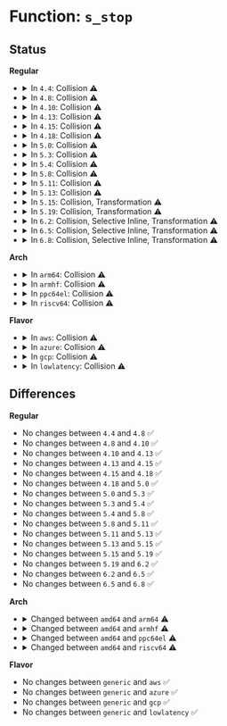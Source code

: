 # Function: <code>s_stop</code>

## Status
<b>Regular</b>
<ul>
<li>
<details>
<summary>In <code>4.4</code>: Collision ⚠️</summary>

```c
void s_stop(struct seq_file *f, void *data);
```

**Collision:** Static-Static Collision

**Inline:** No

**Transformation:** False

**Instances:**

```
In arch/x86/kernel/cpu/mcheck/mce-severity.c (ffffffff81046d40)
Location: arch/x86/kernel/cpu/mcheck/mce-severity.c:298
Inline: False
```
```
In kernel/kallsyms.c (ffffffff8110ad00)
Location: kernel/kallsyms.c:524
Inline: False
```
```
In kernel/trace/trace.c (ffffffff8114d0e0)
Location: kernel/trace/trace.c:2512
Inline: False
```
```
In mm/vmalloc.c (ffffffff811cc840)
Location: mm/vmalloc.c:2586
Inline: False
```
**Symbols:**

```
ffffffff81046d40-ffffffff81046d4b: s_stop (STB_LOCAL)
ffffffff8110ad00-ffffffff8110ad0b: s_stop (STB_LOCAL)
ffffffff8114d0e0-ffffffff8114d14f: s_stop (STB_LOCAL)
ffffffff811cc840-ffffffff811cc859: s_stop (STB_LOCAL)
```
</details>
</li>
<li>
<details>
<summary>In <code>4.8</code>: Collision ⚠️</summary>

```c
void s_stop(struct seq_file *f, void *data);
```

**Collision:** Static-Static Collision

**Inline:** No

**Transformation:** False

**Instances:**

```
In arch/x86/kernel/cpu/mcheck/mce-severity.c (ffffffff81046c10)
Location: arch/x86/kernel/cpu/mcheck/mce-severity.c:346
Inline: False
```
```
In kernel/kallsyms.c (ffffffff81112430)
Location: kernel/kallsyms.c:548
Inline: False
```
```
In kernel/trace/trace.c (ffffffff811558a0)
Location: kernel/trace/trace.c:2849
Inline: False
```
```
In mm/vmalloc.c (ffffffff811e98b0)
Location: mm/vmalloc.c:2607
Inline: False
```
**Symbols:**

```
ffffffff81046c10-ffffffff81046c1b: s_stop (STB_LOCAL)
ffffffff81112430-ffffffff8111243b: s_stop (STB_LOCAL)
ffffffff811558a0-ffffffff8115590d: s_stop (STB_LOCAL)
ffffffff811e98b0-ffffffff811e98c9: s_stop (STB_LOCAL)
```
</details>
</li>
<li>
<details>
<summary>In <code>4.10</code>: Collision ⚠️</summary>

```c
void s_stop(struct seq_file *f, void *data);
```

**Collision:** Static-Static Collision

**Inline:** No

**Transformation:** False

**Instances:**

```
In arch/x86/kernel/cpu/mcheck/mce-severity.c (ffffffff810487b0)
Location: arch/x86/kernel/cpu/mcheck/mce-severity.c:346
Inline: False
```
```
In kernel/kallsyms.c (ffffffff81119b50)
Location: kernel/kallsyms.c:548
Inline: False
```
```
In kernel/trace/trace.c (ffffffff811601d0)
Location: kernel/trace/trace.c:3073
Inline: False
```
```
In mm/vmalloc.c (ffffffff811fab50)
Location: mm/vmalloc.c:2601
Inline: False
```
**Symbols:**

```
ffffffff810487b0-ffffffff810487bb: s_stop (STB_LOCAL)
ffffffff81119b50-ffffffff81119b5b: s_stop (STB_LOCAL)
ffffffff811601d0-ffffffff8116023a: s_stop (STB_LOCAL)
ffffffff811fab50-ffffffff811fab69: s_stop (STB_LOCAL)
```
</details>
</li>
<li>
<details>
<summary>In <code>4.13</code>: Collision ⚠️</summary>

```c
void s_stop(struct seq_file *f, void *data);
```

**Collision:** Static-Static Collision

**Inline:** No

**Transformation:** False

**Instances:**

```
In arch/x86/kernel/cpu/mcheck/mce-severity.c (ffffffff81048150)
Location: arch/x86/kernel/cpu/mcheck/mce-severity.c:346
Inline: False
```
```
In kernel/kallsyms.c (ffffffff8111b650)
Location: kernel/kallsyms.c:579
Inline: False
```
```
In kernel/trace/trace.c (ffffffff81163660)
Location: kernel/trace/trace.c:3285
Inline: False
```
```
In mm/vmalloc.c (ffffffff812056c0)
Location: mm/vmalloc.c:2671
Inline: False
```
**Symbols:**

```
ffffffff81048150-ffffffff8104815b: s_stop (STB_LOCAL)
ffffffff8111b650-ffffffff8111b65b: s_stop (STB_LOCAL)
ffffffff81163660-ffffffff811636ca: s_stop (STB_LOCAL)
ffffffff812056c0-ffffffff812056d9: s_stop (STB_LOCAL)
```
</details>
</li>
<li>
<details>
<summary>In <code>4.15</code>: Collision ⚠️</summary>

```c
void s_stop(struct seq_file *f, void *data);
```

**Collision:** Static-Static Collision

**Inline:** No

**Transformation:** False

**Instances:**

```
In arch/x86/kernel/cpu/mcheck/mce-severity.c (ffffffff8104bbb0)
Location: arch/x86/kernel/cpu/mcheck/mce-severity.c:345
Inline: False
```
```
In kernel/kallsyms.c (ffffffff81126bd0)
Location: kernel/kallsyms.c:611
Inline: False
```
```
In kernel/trace/trace.c (ffffffff81170600)
Location: kernel/trace/trace.c:3294
Inline: False
```
```
In mm/vmalloc.c (ffffffff8121e670)
Location: mm/vmalloc.c:2663
Inline: False
```
**Symbols:**

```
ffffffff8104bbb0-ffffffff8104bbbb: s_stop (STB_LOCAL)
ffffffff81126bd0-ffffffff81126bdb: s_stop (STB_LOCAL)
ffffffff81170600-ffffffff8117066c: s_stop (STB_LOCAL)
ffffffff8121e670-ffffffff8121e689: s_stop (STB_LOCAL)
```
</details>
</li>
<li>
<details>
<summary>In <code>4.18</code>: Collision ⚠️</summary>

```c
void s_stop(struct seq_file *f, void *data);
```

**Collision:** Static-Static Collision

**Inline:** No

**Transformation:** False

**Instances:**

```
In arch/x86/kernel/cpu/mcheck/mce-severity.c (ffffffff8104e8a0)
Location: arch/x86/kernel/cpu/mcheck/mce-severity.c:358
Inline: False
```
```
In kernel/kallsyms.c (ffffffff81134ac0)
Location: kernel/kallsyms.c:565
Inline: False
```
```
In kernel/trace/trace.c (ffffffff8117f150)
Location: kernel/trace/trace.c:3300
Inline: False
```
```
In mm/vmalloc.c (ffffffff81241400)
Location: mm/vmalloc.c:2650
Inline: False
```
**Symbols:**

```
ffffffff8104e8a0-ffffffff8104e8ab: s_stop (STB_LOCAL)
ffffffff81134ac0-ffffffff81134acb: s_stop (STB_LOCAL)
ffffffff8117f150-ffffffff8117f1bc: s_stop (STB_LOCAL)
ffffffff81241400-ffffffff81241419: s_stop (STB_LOCAL)
```
</details>
</li>
<li>
<details>
<summary>In <code>5.0</code>: Collision ⚠️</summary>

```c
void s_stop(struct seq_file *f, void *data);
```

**Collision:** Static-Static Collision

**Inline:** No

**Transformation:** False

**Instances:**

```
In arch/x86/kernel/cpu/mce/severity.c (ffffffff8104bf70)
Location: arch/x86/kernel/cpu/mce/severity.c:359
Inline: False
```
```
In kernel/kallsyms.c (ffffffff811402b0)
Location: kernel/kallsyms.c:588
Inline: False
```
```
In kernel/trace/trace.c (ffffffff8118ce20)
Location: kernel/trace/trace.c:3302
Inline: False
```
```
In mm/vmalloc.c (ffffffff81255af0)
Location: mm/vmalloc.c:2652
Inline: False
```
**Symbols:**

```
ffffffff8104bf70-ffffffff8104bf7b: s_stop (STB_LOCAL)
ffffffff811402b0-ffffffff811402bb: s_stop (STB_LOCAL)
ffffffff8118ce20-ffffffff8118ce8c: s_stop (STB_LOCAL)
ffffffff81255af0-ffffffff81255b09: s_stop (STB_LOCAL)
```
</details>
</li>
<li>
<details>
<summary>In <code>5.3</code>: Collision ⚠️</summary>

```c
void s_stop(struct seq_file *f, void *data);
```

**Collision:** Static-Static Collision

**Inline:** No

**Transformation:** False

**Instances:**

```
In arch/x86/kernel/cpu/mce/severity.c (ffffffff8104ee70)
Location: arch/x86/kernel/cpu/mce/severity.c:360
Inline: False
```
```
In kernel/kallsyms.c (ffffffff8114b690)
Location: kernel/kallsyms.c:591
Inline: False
```
```
In kernel/trace/trace.c (ffffffff8119a6f0)
Location: kernel/trace/trace.c:3477
Inline: False
```
```
In mm/vmalloc.c (ffffffff81267e50)
Location: mm/vmalloc.c:3425
Inline: False
```
**Symbols:**

```
ffffffff8104ee70-ffffffff8104ee7b: s_stop (STB_LOCAL)
ffffffff8114b690-ffffffff8114b69b: s_stop (STB_LOCAL)
ffffffff8119a6f0-ffffffff8119a759: s_stop (STB_LOCAL)
ffffffff81267e50-ffffffff81267e69: s_stop (STB_LOCAL)
```
</details>
</li>
<li>
<details>
<summary>In <code>5.4</code>: Collision ⚠️</summary>

```c
void s_stop(struct seq_file *f, void *data);
```

**Collision:** Static-Static Collision

**Inline:** No

**Transformation:** False

**Instances:**

```
In arch/x86/kernel/cpu/mce/severity.c (ffffffff8104f7f0)
Location: arch/x86/kernel/cpu/mce/severity.c:360
Inline: False
```
```
In kernel/kallsyms.c (ffffffff81157360)
Location: kernel/kallsyms.c:591
Inline: False
```
```
In kernel/trace/trace.c (ffffffff811a5fa0)
Location: kernel/trace/trace.c:3503
Inline: False
```
```
In mm/vmalloc.c (ffffffff812767a0)
Location: mm/vmalloc.c:3436
Inline: False
```
**Symbols:**

```
ffffffff8104f7f0-ffffffff8104f7fb: s_stop (STB_LOCAL)
ffffffff81157360-ffffffff8115736b: s_stop (STB_LOCAL)
ffffffff811a5fa0-ffffffff811a6009: s_stop (STB_LOCAL)
ffffffff812767a0-ffffffff812767b9: s_stop (STB_LOCAL)
```
</details>
</li>
<li>
<details>
<summary>In <code>5.8</code>: Collision ⚠️</summary>

```c
void s_stop(struct seq_file *f, void *data);
```

**Collision:** Static-Static Collision

**Inline:** No

**Transformation:** False

**Instances:**

```
In arch/x86/kernel/cpu/mce/severity.c (ffffffff81053cf0)
Location: arch/x86/kernel/cpu/mce/severity.c:364
Inline: False
```
```
In kernel/kallsyms.c (ffffffff81167ee0)
Location: kernel/kallsyms.c:590
Inline: False
```
```
In kernel/trace/trace.c (ffffffff811bbc00)
Location: kernel/trace/trace.c:3667
Inline: False
```
```
In mm/vmalloc.c (ffffffff812a7f30)
Location: mm/vmalloc.c:3483
Inline: False
```
**Symbols:**

```
ffffffff81053cf0-ffffffff81053cfb: s_stop (STB_LOCAL)
ffffffff81167ee0-ffffffff81167eeb: s_stop (STB_LOCAL)
ffffffff811bbc00-ffffffff811bbc69: s_stop (STB_LOCAL)
ffffffff812a7f30-ffffffff812a7f55: s_stop (STB_LOCAL)
```
</details>
</li>
<li>
<details>
<summary>In <code>5.11</code>: Collision ⚠️</summary>

```c
void s_stop(struct seq_file *f, void *data);
```

**Collision:** Static-Static Collision

**Inline:** No

**Transformation:** False

**Instances:**

```
In arch/x86/kernel/cpu/mce/severity.c (ffffffff81052a50)
Location: arch/x86/kernel/cpu/mce/severity.c:440
Inline: False
```
```
In kernel/kallsyms.c (ffffffff811644d0)
Location: kernel/kallsyms.c:624
Inline: False
```
```
In kernel/trace/trace.c (ffffffff811b9810)
Location: kernel/trace/trace.c:3735
Inline: False
```
```
In mm/vmalloc.c (ffffffff812b3000)
Location: mm/vmalloc.c:3471
Inline: False
```
**Symbols:**

```
ffffffff81052a50-ffffffff81052a5b: s_stop (STB_LOCAL)
ffffffff811644d0-ffffffff811644db: s_stop (STB_LOCAL)
ffffffff811b9810-ffffffff811b9879: s_stop (STB_LOCAL)
ffffffff812b3000-ffffffff812b3025: s_stop (STB_LOCAL)
```
</details>
</li>
<li>
<details>
<summary>In <code>5.13</code>: Collision ⚠️</summary>

```c
void s_stop(struct seq_file *f, void *data);
```

**Collision:** Static-Static Collision

**Inline:** No

**Transformation:** False

**Instances:**

```
In arch/x86/kernel/cpu/mce/severity.c (ffffffff81054370)
Location: arch/x86/kernel/cpu/mce/severity.c:436
Inline: False
```
```
In kernel/kallsyms.c (ffffffff811652b0)
Location: kernel/kallsyms.c:675
Inline: False
```
```
In kernel/trace/trace.c (ffffffff811b9e80)
Location: kernel/trace/trace.c:4065
Inline: False
```
```
In mm/vmalloc.c (ffffffff812b8ad0)
Location: mm/vmalloc.c:3738
Inline: False
```
**Symbols:**

```
ffffffff81054370-ffffffff8105437b: s_stop (STB_LOCAL)
ffffffff811652b0-ffffffff811652bb: s_stop (STB_LOCAL)
ffffffff811b9e80-ffffffff811b9ee2: s_stop (STB_LOCAL)
ffffffff812b8ad0-ffffffff812b8af5: s_stop (STB_LOCAL)
```
</details>
</li>
<li>
<details>
<summary>In <code>5.15</code>: Collision, Transformation ⚠️</summary>

```c
void s_stop(struct seq_file *f, void *data);
```

**Collision:** Static-Static Collision

**Inline:** No

**Transformation:** True

**Instances:**

```
In arch/x86/kernel/cpu/mce/severity.c (ffffffff8105cc90)
Location: arch/x86/kernel/cpu/mce/severity.c:436
Inline: False
```
```
In kernel/kallsyms.c (ffffffff8118a9d0)
Location: kernel/kallsyms.c:739
Inline: False
```
```
In kernel/trace/trace.c (0)
Location: kernel/trace/trace.c:4137
Inline: False
```
```
In mm/vmalloc.c (ffffffff812fb070)
Location: mm/vmalloc.c:3849
Inline: False
```
**Symbols:**

```
ffffffff8105cc90-ffffffff8105cc9b: s_stop (STB_LOCAL)
ffffffff8118a9d0-ffffffff8118a9db: s_stop (STB_LOCAL)
ffffffff811e47a0-ffffffff811e484c: s_stop (STB_LOCAL)
ffffffff81cb4d32-ffffffff81cb4d5c: s_stop.cold (STB_LOCAL)
ffffffff812fb070-ffffffff812fb095: s_stop (STB_LOCAL)
```
</details>
</li>
<li>
<details>
<summary>In <code>5.19</code>: Collision, Transformation ⚠️</summary>

```c
void s_stop(struct seq_file *f, void *data);
```

**Collision:** Static-Static Collision

**Inline:** No

**Transformation:** True

**Instances:**

```
In arch/x86/kernel/cpu/mce/severity.c (ffffffff81069460)
Location: arch/x86/kernel/cpu/mce/severity.c:425
Inline: False
```
```
In kernel/kallsyms.c (ffffffff811b9ad0)
Location: kernel/kallsyms.c:763
Inline: False
```
```
In kernel/trace/trace.c (0)
Location: kernel/trace/trace.c:4140
Inline: False
```
```
In mm/vmalloc.c (ffffffff81360290)
Location: mm/vmalloc.c:4018
Inline: False
```
**Symbols:**

```
ffffffff81069460-ffffffff8106946f: s_stop (STB_LOCAL)
ffffffff811b9ad0-ffffffff811b9adf: s_stop (STB_LOCAL)
ffffffff8121c1e0-ffffffff8121c296: s_stop (STB_LOCAL)
ffffffff81e65d80-ffffffff81e65daa: s_stop.cold (STB_LOCAL)
ffffffff81360290-ffffffff813602b9: s_stop (STB_LOCAL)
```
</details>
</li>
<li>
<details>
<summary>In <code>6.2</code>: Collision, Selective Inline, Transformation ⚠️</summary>

```c
void s_stop(struct seq_file *f, void *data);
```

**Collision:** Static-Static Collision

**Inline:** Selective

**Transformation:** True

**Instances:**

```
In arch/x86/kernel/cpu/mce/severity.c (ffffffff810790c0)
Location: arch/x86/kernel/cpu/mce/severity.c:427
Inline: False
```
```
In kernel/kallsyms.c (ffffffff811fb1d0)
Location: kernel/kallsyms.c:836
Inline: True
```
```
In kernel/trace/trace.c (0)
Location: kernel/trace/trace.c:4164
Inline: False
```
```
In mm/vmalloc.c (ffffffff813db3d0)
Location: mm/vmalloc.c:4077
Inline: False
```
**Symbols:**

```
ffffffff810790c0-ffffffff810790cf: s_stop (STB_LOCAL)
ffffffff811fb1d0-ffffffff811fb1df: s_stop (STB_LOCAL)
ffffffff812660b0-ffffffff81266166: s_stop (STB_LOCAL)
ffffffff8205d38f-ffffffff8205d3b9: s_stop.cold (STB_LOCAL)
ffffffff813db3d0-ffffffff813db3f9: s_stop (STB_LOCAL)
```
</details>
</li>
<li>
<details>
<summary>In <code>6.5</code>: Collision, Selective Inline, Transformation ⚠️</summary>

```c
void s_stop(struct seq_file *f, void *data);
```

**Collision:** Static-Static Collision

**Inline:** Selective

**Transformation:** True

**Instances:**

```
In arch/x86/kernel/cpu/mce/severity.c (ffffffff8107b370)
Location: arch/x86/kernel/cpu/mce/severity.c:427
Inline: False
```
```
In kernel/kallsyms.c (ffffffff81210570)
Location: kernel/kallsyms.c:777
Inline: True
```
```
In kernel/trace/trace.c (0)
Location: kernel/trace/trace.c:4265
Inline: False
```
```
In mm/vmalloc.c (ffffffff81410480)
Location: mm/vmalloc.c:4328
Inline: False
```
**Symbols:**

```
ffffffff8107b370-ffffffff8107b37f: s_stop (STB_LOCAL)
ffffffff81210570-ffffffff8121057f: s_stop (STB_LOCAL)
ffffffff8127d330-ffffffff8127d3e6: s_stop (STB_LOCAL)
ffffffff820dbd46-ffffffff820dbd70: s_stop.cold (STB_LOCAL)
ffffffff81410480-ffffffff814104a9: s_stop (STB_LOCAL)
```
</details>
</li>
<li>
<details>
<summary>In <code>6.8</code>: Collision, Selective Inline, Transformation ⚠️</summary>

```c
void s_stop(struct seq_file *f, void *data);
```

**Collision:** Static-Static Collision

**Inline:** Selective

**Transformation:** True

**Instances:**

```
In arch/x86/kernel/cpu/mce/severity.c (ffffffff81082830)
Location: arch/x86/kernel/cpu/mce/severity.c:427
Inline: False
```
```
In kernel/kallsyms.c (ffffffff81227bf0)
Location: kernel/kallsyms.c:775
Inline: True
```
```
In kernel/trace/trace.c (0)
Location: kernel/trace/trace.c:4227
Inline: False
```
```
In mm/vmalloc.c (ffffffff8143cde0)
Location: mm/vmalloc.c:4328
Inline: False
```
**Symbols:**

```
ffffffff81082830-ffffffff8108283f: s_stop (STB_LOCAL)
ffffffff81227bf0-ffffffff81227bff: s_stop (STB_LOCAL)
ffffffff81298100-ffffffff812981b6: s_stop (STB_LOCAL)
ffffffff821b7bb8-ffffffff821b7be2: s_stop.cold (STB_LOCAL)
ffffffff8143cde0-ffffffff8143ce09: s_stop (STB_LOCAL)
```
</details>
</li>
</ul>
<b>Arch</b>
<ul>
<li>
<details>
<summary>In <code>arm64</code>: Collision ⚠️</summary>

```c
void s_stop(struct seq_file *m, void *p);
```

**Collision:** Static-Static Collision

**Inline:** No

**Transformation:** False

**Instances:**

```
In kernel/kallsyms.c (ffff8000101c66b0)
Location: kernel/kallsyms.c:591
Inline: False
```
```
In kernel/trace/trace.c (ffff800010221668)
Location: kernel/trace/trace.c:3503
Inline: False
```
```
In mm/vmalloc.c (ffff80001030bca0)
Location: mm/vmalloc.c:3436
Inline: False
```
**Symbols:**

```
ffff8000101c66b0-ffff8000101c66c8: s_stop (STB_LOCAL)
ffff800010221668-ffff800010221728: s_stop (STB_LOCAL)
ffff80001030bca0-ffff80001030bcc8: s_stop (STB_LOCAL)
```
</details>
</li>
<li>
<details>
<summary>In <code>armhf</code>: Collision ⚠️</summary>

```c
void s_stop(struct seq_file *m, void *p);
```

**Collision:** Static-Static Collision

**Inline:** No

**Transformation:** False

**Instances:**

```
In kernel/kallsyms.c (c040d610)
Location: kernel/kallsyms.c:591
Inline: False
```
```
In kernel/trace/trace.c (c045f774)
Location: kernel/trace/trace.c:3503
Inline: False
```
```
In mm/vmalloc.c (c0527ca8)
Location: mm/vmalloc.c:3436
Inline: False
```
**Symbols:**

```
c040d610-c040d628: s_stop (STB_LOCAL)
c045f774-c045f820: s_stop (STB_LOCAL)
c0527ca8-c0527ce0: s_stop (STB_LOCAL)
```
</details>
</li>
<li>
<details>
<summary>In <code>ppc64el</code>: Collision ⚠️</summary>

```c
void s_stop(struct seq_file *m, void *p);
```

**Collision:** Static-Static Collision

**Inline:** No

**Transformation:** False

**Instances:**

```
In kernel/kallsyms.c (c00000000022e410)
Location: kernel/kallsyms.c:591
Inline: False
```
```
In kernel/trace/trace.c (c0000000002a5e30)
Location: kernel/trace/trace.c:3503
Inline: False
```
```
In mm/vmalloc.c (c0000000003dd340)
Location: mm/vmalloc.c:3436
Inline: False
```
**Symbols:**

```
c00000000022e410-c00000000022e41c: s_stop (STB_LOCAL)
c0000000002a5e30-c0000000002a5f20: s_stop (STB_LOCAL)
c0000000003dd340-c0000000003dd3ac: s_stop (STB_LOCAL)
```
</details>
</li>
<li>
<details>
<summary>In <code>riscv64</code>: Collision ⚠️</summary>

```c
void s_stop(struct seq_file *m, void *p);
```

**Collision:** Static-Static Collision

**Inline:** No

**Transformation:** False

**Instances:**

```
In kernel/kallsyms.c (ffffffe000146c0a)
Location: kernel/kallsyms.c:591
Inline: False
```
```
In kernel/trace/trace.c (ffffffe00017dcec)
Location: kernel/trace/trace.c:3503
Inline: False
```
```
In mm/vmalloc.c (ffffffe000215bfe)
Location: mm/vmalloc.c:3436
Inline: False
```
**Symbols:**

```
ffffffe000146c0a-ffffffe000146c24: s_stop (STB_LOCAL)
ffffffe00017dcec-ffffffe00017dd80: s_stop (STB_LOCAL)
ffffffe000215bfe-ffffffe000215c5c: s_stop (STB_LOCAL)
```
</details>
</li>
</ul>
<b>Flavor</b>
<ul>
<li>
<details>
<summary>In <code>aws</code>: Collision ⚠️</summary>

```c
void s_stop(struct seq_file *f, void *data);
```

**Collision:** Static-Static Collision

**Inline:** No

**Transformation:** False

**Instances:**

```
In arch/x86/kernel/cpu/mce/severity.c (ffffffff8104f8f0)
Location: arch/x86/kernel/cpu/mce/severity.c:360
Inline: False
```
```
In kernel/kallsyms.c (ffffffff8114f980)
Location: kernel/kallsyms.c:591
Inline: False
```
```
In kernel/trace/trace.c (ffffffff8119e5c0)
Location: kernel/trace/trace.c:3503
Inline: False
```
```
In mm/vmalloc.c (ffffffff8126edf0)
Location: mm/vmalloc.c:3436
Inline: False
```
**Symbols:**

```
ffffffff8104f8f0-ffffffff8104f8fb: s_stop (STB_LOCAL)
ffffffff8114f980-ffffffff8114f98b: s_stop (STB_LOCAL)
ffffffff8119e5c0-ffffffff8119e629: s_stop (STB_LOCAL)
ffffffff8126edf0-ffffffff8126ee09: s_stop (STB_LOCAL)
```
</details>
</li>
<li>
<details>
<summary>In <code>azure</code>: Collision ⚠️</summary>

```c
void s_stop(struct seq_file *f, void *data);
```

**Collision:** Static-Static Collision

**Inline:** No

**Transformation:** False

**Instances:**

```
In arch/x86/kernel/cpu/mce/severity.c (ffffffff8103ee70)
Location: arch/x86/kernel/cpu/mce/severity.c:360
Inline: False
```
```
In kernel/kallsyms.c (ffffffff81142c30)
Location: kernel/kallsyms.c:591
Inline: False
```
```
In kernel/trace/trace.c (ffffffff81191620)
Location: kernel/trace/trace.c:3503
Inline: False
```
```
In mm/vmalloc.c (ffffffff81260d60)
Location: mm/vmalloc.c:3436
Inline: False
```
**Symbols:**

```
ffffffff8103ee70-ffffffff8103ee7b: s_stop (STB_LOCAL)
ffffffff81142c30-ffffffff81142c3b: s_stop (STB_LOCAL)
ffffffff81191620-ffffffff81191689: s_stop (STB_LOCAL)
ffffffff81260d60-ffffffff81260d79: s_stop (STB_LOCAL)
```
</details>
</li>
<li>
<details>
<summary>In <code>gcp</code>: Collision ⚠️</summary>

```c
void s_stop(struct seq_file *f, void *data);
```

**Collision:** Static-Static Collision

**Inline:** No

**Transformation:** False

**Instances:**

```
In arch/x86/kernel/cpu/mce/severity.c (ffffffff8104f7a0)
Location: arch/x86/kernel/cpu/mce/severity.c:360
Inline: False
```
```
In kernel/kallsyms.c (ffffffff8114d830)
Location: kernel/kallsyms.c:591
Inline: False
```
```
In kernel/trace/trace.c (ffffffff8119c390)
Location: kernel/trace/trace.c:3503
Inline: False
```
```
In mm/vmalloc.c (ffffffff8126cb90)
Location: mm/vmalloc.c:3436
Inline: False
```
**Symbols:**

```
ffffffff8104f7a0-ffffffff8104f7ab: s_stop (STB_LOCAL)
ffffffff8114d830-ffffffff8114d83b: s_stop (STB_LOCAL)
ffffffff8119c390-ffffffff8119c3f9: s_stop (STB_LOCAL)
ffffffff8126cb90-ffffffff8126cba9: s_stop (STB_LOCAL)
```
</details>
</li>
<li>
<details>
<summary>In <code>lowlatency</code>: Collision ⚠️</summary>

```c
void s_stop(struct seq_file *f, void *data);
```

**Collision:** Static-Static Collision

**Inline:** No

**Transformation:** False

**Instances:**

```
In arch/x86/kernel/cpu/mce/severity.c (ffffffff81050be0)
Location: arch/x86/kernel/cpu/mce/severity.c:360
Inline: False
```
```
In kernel/kallsyms.c (ffffffff8115a610)
Location: kernel/kallsyms.c:591
Inline: False
```
```
In kernel/trace/trace.c (ffffffff811aa030)
Location: kernel/trace/trace.c:3503
Inline: False
```
```
In mm/vmalloc.c (ffffffff8127b5d0)
Location: mm/vmalloc.c:3436
Inline: False
```
**Symbols:**

```
ffffffff81050be0-ffffffff81050beb: s_stop (STB_LOCAL)
ffffffff8115a610-ffffffff8115a61b: s_stop (STB_LOCAL)
ffffffff811aa030-ffffffff811aa099: s_stop (STB_LOCAL)
ffffffff8127b5d0-ffffffff8127b5e7: s_stop (STB_LOCAL)
```
</details>
</li>
</ul>

## Differences
<b>Regular</b>
<ul>
<li>
No changes between <code>4.4</code> and <code>4.8</code> ✅
</li>
<li>
No changes between <code>4.8</code> and <code>4.10</code> ✅
</li>
<li>
No changes between <code>4.10</code> and <code>4.13</code> ✅
</li>
<li>
No changes between <code>4.13</code> and <code>4.15</code> ✅
</li>
<li>
No changes between <code>4.15</code> and <code>4.18</code> ✅
</li>
<li>
No changes between <code>4.18</code> and <code>5.0</code> ✅
</li>
<li>
No changes between <code>5.0</code> and <code>5.3</code> ✅
</li>
<li>
No changes between <code>5.3</code> and <code>5.4</code> ✅
</li>
<li>
No changes between <code>5.4</code> and <code>5.8</code> ✅
</li>
<li>
No changes between <code>5.8</code> and <code>5.11</code> ✅
</li>
<li>
No changes between <code>5.11</code> and <code>5.13</code> ✅
</li>
<li>
No changes between <code>5.13</code> and <code>5.15</code> ✅
</li>
<li>
No changes between <code>5.15</code> and <code>5.19</code> ✅
</li>
<li>
No changes between <code>5.19</code> and <code>6.2</code> ✅
</li>
<li>
No changes between <code>6.2</code> and <code>6.5</code> ✅
</li>
<li>
No changes between <code>6.5</code> and <code>6.8</code> ✅
</li>
</ul>
<b>Arch</b>
<ul>
<li>
<details>
<summary>Changed between <code>amd64</code> and <code>arm64</code> ⚠️</summary>
<ul>
<li>
<b>Param added. </b>
<code>struct seq_file *m</code>
</li>
<li>
<b>Param added. </b>
<code>void *p</code>
</li>
<li>
<b>Param removed. </b>
<code>struct seq_file *f</code>
</li>
<li>
<b>Param removed. </b>
<code>void *data</code>
</li>
</ul>
</details>
</li>
<li>
<details>
<summary>Changed between <code>amd64</code> and <code>armhf</code> ⚠️</summary>
<ul>
<li>
<b>Param added. </b>
<code>struct seq_file *m</code>
</li>
<li>
<b>Param added. </b>
<code>void *p</code>
</li>
<li>
<b>Param removed. </b>
<code>struct seq_file *f</code>
</li>
<li>
<b>Param removed. </b>
<code>void *data</code>
</li>
</ul>
</details>
</li>
<li>
<details>
<summary>Changed between <code>amd64</code> and <code>ppc64el</code> ⚠️</summary>
<ul>
<li>
<b>Param added. </b>
<code>struct seq_file *m</code>
</li>
<li>
<b>Param added. </b>
<code>void *p</code>
</li>
<li>
<b>Param removed. </b>
<code>struct seq_file *f</code>
</li>
<li>
<b>Param removed. </b>
<code>void *data</code>
</li>
</ul>
</details>
</li>
<li>
<details>
<summary>Changed between <code>amd64</code> and <code>riscv64</code> ⚠️</summary>
<ul>
<li>
<b>Param added. </b>
<code>struct seq_file *m</code>
</li>
<li>
<b>Param added. </b>
<code>void *p</code>
</li>
<li>
<b>Param removed. </b>
<code>struct seq_file *f</code>
</li>
<li>
<b>Param removed. </b>
<code>void *data</code>
</li>
</ul>
</details>
</li>
</ul>
<b>Flavor</b>
<ul>
<li>
No changes between <code>generic</code> and <code>aws</code> ✅
</li>
<li>
No changes between <code>generic</code> and <code>azure</code> ✅
</li>
<li>
No changes between <code>generic</code> and <code>gcp</code> ✅
</li>
<li>
No changes between <code>generic</code> and <code>lowlatency</code> ✅
</li>
</ul>
